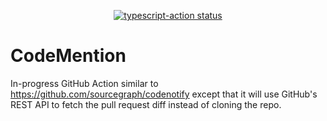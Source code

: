 <p align="center">
  <a href="https://github.com/actions/typescript-action/actions"><img alt="typescript-action status" src="https://github.com/actions/typescript-action/workflows/build-test/badge.svg"></a>
</p>

# CodeMention

In-progress GitHub Action similar to https://github.com/sourcegraph/codenotify except that it will use GitHub's REST API to fetch the pull request diff instead of cloning the repo.

